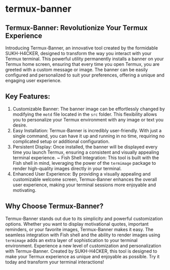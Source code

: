 # termux-banner

## Termux-Banner: Revolutionize Your Termux Experience

Introducing Termux-Banner, an innovative tool created by the formidable SUKH-H4CKER, designed to transform the way you interact with your Termux terminal. This powerful utility permanently installs a banner on your Termux home screen, ensuring that every time you open Termux, you are greeted with a custom message or image. The banner can be easily configured and personalized to suit your preferences, offering a unique and engaging user experience.

## Key Features:

1. Customizable Banner: The banner image can be effortlessly changed by modifying the `motd` file located in the `src` folder. This flexibility allows you to personalize your Termux environment with any image or text you desire.
2. Easy Installation: Termux-Banner is incredibly user-friendly. With just a single command, you can have it up and running in no time, requiring no complicated setup or additional configuration.
3. Persistent Display: Once installed, the banner will be displayed every time you launch Termux, ensuring a consistent and visually appealing terminal experience.
~ Fish Shell Integration: This tool is built with the Fish shell in mind, leveraging the power of the `termimage` package to render high-quality images directly in your terminal.
4. Enhanced User Experience: By providing a visually appealing and customizable welcome screen, Termux-Banner enhances the overall user experience, making your terminal sessions more enjoyable and motivating.

## Why Choose Termux-Banner?
Termux-Banner stands out due to its simplicity and powerful customization options. Whether you want to display motivational quotes, important reminders, or your favorite images, Termux-Banner makes it easy. The seamless integration with Fish shell and the ability to render images using `termimage` adds an extra layer of sophistication to your terminal environment.
Experience a new level of customization and personalization with Termux-Banner. Created by SUKH-H4CKER, this tool is designed to make your Termux experience as unique and enjoyable as possible. Try it today and transform your terminal interactions!
